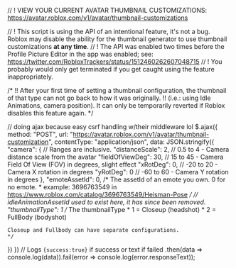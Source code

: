 // ! VIEW YOUR CURRENT AVATAR THUMBNAIL CUSTOMIZATIONS: https://avatar.roblox.com/v1/avatar/thumbnail-customizations

// ! This script is using the API of an intentional feature, it's not a bug. Roblox may disable the ability for the thumbnail generator to use thumbnail customizations **at any time**.
// ! The API was enabled two times before the Profile Picture Editor in the app was enabled; see: https://twitter.com/RobloxTrackers/status/1512460262607048715
// ! You probably would only get terminated if you get caught using the feature inappropriately.

/*
!! After your first time of setting a thumbnail configuration, the thumbnail of that type can not go back to how it was originally.
!! (i.e.: using Idle Animations, camera position). It can only be temporarily reverted if Roblox disables this feature again.
*/

// doing ajax because easy csrf handling w/their middleware lol
$.ajax({
  method: "POST",
  url: "https://avatar.roblox.com/v1/avatar/thumbnail-customization",
  contentType: "application/json",
  data: JSON.stringify({
    "camera": {
        // Ranges are inclusive.
        "distanceScale": 2, // 0.5 to 4 - Camera distance scale from the avatar
        "fieldOfViewDeg": 30, // 15 to 45 - Camera Field Of View (FOV) in degrees, slight effect
        "xRotDeg": 0, // -20 to 20 - Camera X rotation in degrees
        "yRotDeg": 0 // -60 to 60 - Camera Y rotation in degrees
    },
    "emoteAssetId": 0, /* The assetId of an emote you own. 0 for no emote. 
    * example: 3696763549 in https://www.roblox.com/catalog/3696763549/Heisman-Pose
    */
    // idleAnimationAssetId used to exist here, it has since been removed.
    "thumbnailType": 1 /* The thumbnailType
    * 1 = Closeup (headshot)
    * 2 = FullBody (bodyshot)
    
    Closeup and Fullbody can have separate configurations.
    */
  })
})
// Logs `{success:true}` if success or text if failed
.then(data => console.log(data)).fail(error => console.log(error.responseText));
